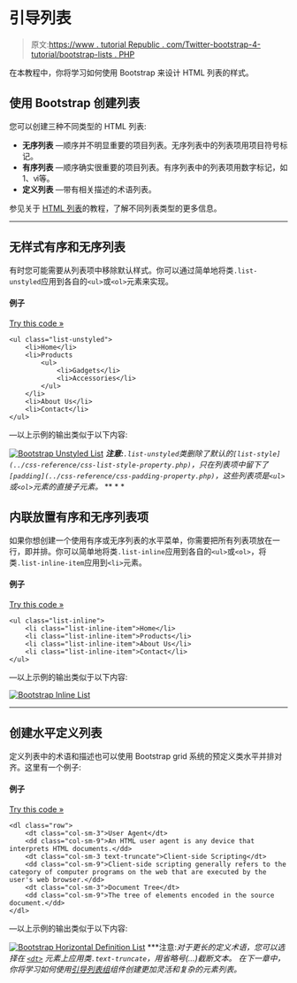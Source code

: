 # 引导列表

> 原文:[https://www . tutorial Republic . com/Twitter-bootstrap-4-tutorial/bootstrap-lists . PHP](https://www.tutorialrepublic.com/twitter-bootstrap-4-tutorial/bootstrap-lists.php)

在本教程中，你将学习如何使用 Bootstrap 来设计 HTML 列表的样式。

## 使用 Bootstrap 创建列表

您可以创建三种不同类型的 HTML 列表:

*   **无序列表** —顺序并不明显重要的项目列表。无序列表中的列表项用项目符号标记。
*   **有序列表** —顺序确实很重要的项目列表。有序列表中的列表项用数字标记，如 1、ⅵ等。
*   **定义列表** —带有相关描述的术语列表。

参见关于 [HTML 列表](../html-tutorial/html-lists.php)的教程，了解不同列表类型的更多信息。

* * *

## 无样式有序和无序列表

有时您可能需要从列表项中移除默认样式。你可以通过简单地将类`.list-unstyled`应用到各自的`<ul>`或`<ol>`元素来实现。

#### 例子

[Try this code »](../codelab.php?topic=bootstrap-4&file=unstyled-list "Try this code using online Editor")

```
<ul class="list-unstyled">
    <li>Home</li>
    <li>Products
        <ul>
            <li>Gadgets</li>
            <li>Accessories</li>
        </ul>
    </li>
    <li>About Us</li>
    <li>Contact</li>
</ul>
```

—以上示例的输出类似于以下内容:

[![Bootstrap Unstyled List](../Images/11976d5323a8b1fbe49b7cc7daccea31.png)](../codelab.php?topic=bootstrap-4&file=unstyled-list)  ***注意:**`.list-unstyled`类删除了默认的`[list-style](../css-reference/css-list-style-property.php)`，只在列表项中留下了`[padding](../css-reference/css-padding-property.php)`，这些列表项是`<ul>`或`<ol>`元素的直接子元素。*  ** * *

## 内联放置有序和无序列表项

如果你想创建一个使用有序或无序列表的水平菜单，你需要把所有列表项放在一行，即并排。你可以简单地将类`.list-inline`应用到各自的`<ul>`或`<ol>`，将类`.list-inline-item`应用到`<li>`元素。

#### 例子

[Try this code »](../codelab.php?topic=bootstrap-4&file=inline-list "Try this code using online Editor")

```
<ul class="list-inline">
    <li class="list-inline-item">Home</li>
    <li class="list-inline-item">Products</li>
    <li class="list-inline-item">About Us</li>
    <li class="list-inline-item">Contact</li>
</ul>
```

—以上示例的输出类似于以下内容:

[![Bootstrap Inline List](../Images/a55f1113f8ef452c0eeec82dc1532d5b.png)](../codelab.php?topic=bootstrap-4&file=inline-list) 

* * *

## 创建水平定义列表

定义列表中的术语和描述也可以使用 Bootstrap grid 系统的预定义类水平并排对齐。这里有一个例子:

#### 例子

[Try this code »](../codelab.php?topic=bootstrap-4&file=horizontal-definitoin-list "Try this code using online Editor")

```
<dl class="row">
    <dt class="col-sm-3">User Agent</dt>
    <dd class="col-sm-9">An HTML user agent is any device that interprets HTML documents.</dd>
    <dt class="col-sm-3 text-truncate">Client-side Scripting</dt>
    <dd class="col-sm-9">Client-side scripting generally refers to the category of computer programs on the web that are executed by the user's web browser.</dd>
    <dt class="col-sm-3">Document Tree</dt>
    <dd class="col-sm-9">The tree of elements encoded in the source document.</dd>
</dl>
```

—以上示例的输出类似于以下内容:

[![Bootstrap Horizontal Definition List](../Images/4ac812e5334db5731e1f054f81ea4e79.png)](../codelab.php?topic=bootstrap-4&file=horizontal-definitoin-list)  ***注意:**对于更长的定义术语，您可以选择在 [`<dt>`](/html-reference/html-dt-tag.php) 元素上应用类`.text-truncate`，用省略号(…)截断文本。*  *在下一章中，你将学习如何使用[引导列表组](bootstrap-list-groups.php)组件创建更加灵活和复杂的元素列表。**